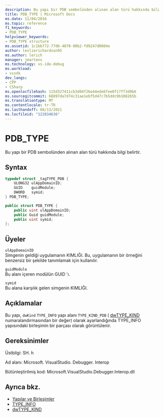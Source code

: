 ```yaml
---
description: Bu yapı bir PDB sembolünden alınan alan türü hakkında bilgi belirtir.
title: PDB_TYPE | Microsoft Docs
ms.date: 11/04/2016
ms.topic: reference
f1_keywords:
- PDB_TYPE
helpviewer_keywords:
- PDB_TYPE structure
ms.assetid: 1c1bb772-77d6-4870-90b2-fd9247d0004e
author: leslierichardson95
ms.author: lerich
manager: jmartens
ms.technology: vs-ide-debug
ms.workload:
- vssdk
dev_langs:
- CPP
- CSharp
ms.openlocfilehash: 115d327411cb3d04f26e44ede6fee0f17ff3d9b6
ms.sourcegitcommit: 68897da7d74c31ae1ebf5d47c7b5ddc9b108265b
ms.translationtype: MT
ms.contentlocale: tr-TR
ms.lasthandoff: 08/13/2021
ms.locfileid: "122034636"
---
```

# <a name="pdb_type"></a>PDB_TYPE

Bu yapı bir PDB sembolünden alınan alan türü hakkında bilgi belirtir.

## <a name="syntax"></a>Syntax

```cpp
typedef struct _tagTYPE_PDB {
    ULONG32 ulAppDomainID;
    GUID    guidModule;
    DWORD   symid;
} PDB_TYPE;
```

```csharp
public struct PDB_TYPE {
    public uint ulAppDomainID;
    public Guid guidModule;
    public uint symid;
};
```

## <a name="members"></a>Üyeler

`ulAppDomainID`\
Simgenin geldiği uygulamanın KIMLIĞI. Bu, uygulamanın bir örneğini benzersiz bir şekilde tanımlamak için kullanılır.

`guidModule`\
Bu alanı içeren modülün GUID 'ı.

`symid`\
Bu alana karşılık gelen simgenin KIMLIĞI.

## <a name="remarks"></a>Açıklamalar

Bu yapı, [](../../../extensibility/debugger/reference/type-info.md) `dwKind` `TYPE_INFO` yapı alanı `TYPE_KIND_PDB` ( [dwTYPE_KIND](../../../extensibility/debugger/reference/dwtype-kind.md) numaralandırmasından bir değer) olarak ayarlandığında TYPE_INFO yapısındaki birleşimin bir parçası olarak görüntülenir.

## <a name="requirements"></a>Gereksinimler

Üstbilgi: SH. h

Ad alanı: Microsoft. VisualStudio. Debugger. Interop

Bütünleştirilmiş kod: Microsoft.VisualStudio.Debugger.Interop.dll

## <a name="see-also"></a>Ayrıca bkz.

- [Yapılar ve Birleşimler](../../../extensibility/debugger/reference/structures-and-unions.md)
- [TYPE_INFO](../../../extensibility/debugger/reference/type-info.md)
- [dwTYPE_KIND](../../../extensibility/debugger/reference/dwtype-kind.md)
